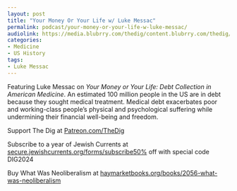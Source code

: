 ```yaml
---
layout: post
title: "Your Money Or Your Life w/ Luke Messac"
permalink: podcast/your-money-or-your-life-w-luke-messac/
audiolink: https://media.blubrry.com/thedig/content.blubrry.com/thedig/The_Dig-EP_434-Messac.mp3
categories:
- Medicine
- US History
tags:
- Luke Messac
---
```


Featuring Luke Messac on *Your Money or Your Life: Debt Collection in American Medicine*. An estimated 100 million people in the US are in debt because they sought medical treatment. Medical debt exacerbates poor and working-class people’s physical and psychological suffering while undermining their financial well-being and freedom.

Support The Dig at [Patreon.com/TheDig](http://Patreon.com/TheDig)

Subscribe to a year of Jewish Currents at [secure.jewishcurrents.org/forms/subscribe50%](http://secure.jewishcurrents.org/forms/subscribe50%) off with special code DIG2024

Buy What Was Neoliberalism at [haymarketbooks.org/books/2056-what-was-neoliberalism](http://haymarketbooks.org/books/2056-what-was-neoliberalism)

